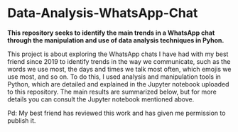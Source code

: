 # **Data-Analysis-WhatsApp-Chat**
**This repository seeks to identify the main trends in a WhatsApp chat through the manipulation and use of data analysis techniques in Pyhon.**

This project is about exploring the WhatsApp chats I have had with my best friend since 2019 to identify trends in the way we communicate, such as the words we use most, the days and times we talk most often, which emojis we use most, and so on.
To do this, I used analysis and manipulation tools in Python, which are detailed and explained in the Jupyter notebook uploaded to this repository. 
The main results are summarized below, but for more details you can consult the Jupyter notebook mentioned above.

Pd: My best friend has reviewed this work and has given me permission to publish it. 
